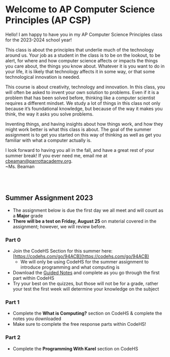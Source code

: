 # Welcome to AP Computer Science Principles (AP CSP)

Hello! I am happy to have you in my AP Computer Science Principles class for the 2023-2024 school year! 

This class is about the principles that underlie much of the technology around us. Your job as a student in the class is to be on the lookout, to be alert, for where and how computer science affects or impacts the things you care about, the things you know about. Whatever it is you want to do in your life, it is likely that technology affects it in some way, or that some technological innovation is needed.

This course is about creativity, technology and innovation. In this class, you will often be asked to invent your own solution to problems. Even if it is a problem that has been solved before, thinking like a computer scientist requires a different mindset. We study a lot of things in this class not only because it’s foundational knowledge, but because of the way it makes you think, the way it asks you solve problems.

Inventing things, and having insights about how things work, and how they might work better is what this class is about. The goal of the summer assignment is to get you started on this way of thinking as well as get you familiar with what a computer actually is.

I look forward to having you all in the fall, and have a great rest of your summer break! If you ever need me, email me at <cbeaman@parrottacademy.org>.  
~Ms. Beaman

<br><br>

## Summer Assignment 2023 

- The assignment below is due the first day we all meet and will count as a **Major** grade
- **There will be a test on Friday, August 25** on material covered in the assignment; however, we will review before.

### Part 0
- Join the CodeHS Section for this summer here: [https://codehs.com/go/94ACB](https://codehs.com/go/94ACB)
  - We will only be using CodeHS for the summer assignment to introduce programming and what computing is
- Download the [Guided Notes](\apcsp\assets\pdfs\summer\summer-23.pdf) and complete as you go through the first part within CodeHS
- Try your best on the quizzes, but those will not be for a grade, rather your test the first week will determine your knowledge on the subject

### Part 1
- Complete the **What is Computing?** section on CodeHS & complete the notes you downloaded
- Make sure to complete the free response parts within CodeHS!

### Part 2
- Complete the **Programming With Karel** section on CodeHS